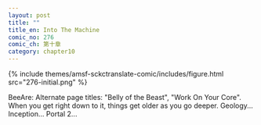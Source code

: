 ```yaml
---
layout: post
title: ""
title_en: Into The Machine
comic_no: 276
comic_ch: 第十章
category: chapter10
---
```

{% include themes/amsf-sckctranslate-comic/includes/figure.html src="276-initial.png" %}

BeeAre: Alternate page titles: "Belly of the Beast", "Work On Your Core". When you get right down to it, things get older as you go deeper. Geology... Inception... Portal 2...
